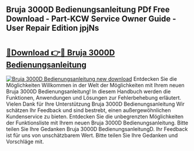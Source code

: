 ## Bruja 3000D Bedienungsanleitung PDf Free Download - Part-KCW Service Owner Guide - User Repair Edition jpjNs

# <h2><a href="http://df0nmv.blite.top/?on=Bruja+3000D+Bedienungsanleitung">🔗Download 👉🔴 Bruja 3000D Bedienungsanleitung</a></h2>

[![Bruja 3000D Bedienungsanleitung new download](https://i.imgur.com/lujVjoI.png)](http://df0nmv.blite.top/?on=Bruja+3000D+Bedienungsanleitung)
Entdecken Sie die Möglichkeiten Willkommen in der Welt der Möglichkeiten mit Ihrem neuen Bruja 3000D Bedienungsanleitung! In diesem Handbuch werden die Funktionen, Anwendungen und Lösungen zur Fehlerbehebung erläutert. Vielen Dank für Ihre Unterstützung Bruja 3000D Bedienungsanleitung Wir schätzen Ihr Feedback und sind bestrebt, einen außergewöhnlichen Kundenservice zu bieten. Entdecken Sie die unbegrenzten Möglichkeiten der Funktionsliste mit Ihrem neuen Bruja 3000D Bedienungsanleitung. Bitte teilen Sie Ihre Gedanken Bruja 3000D BedienungsanleitungD. Ihr Feedback ist für uns von unschätzbarem Wert. Bitte teilen Sie Ihre Gedanken und Vorschläge mit.
